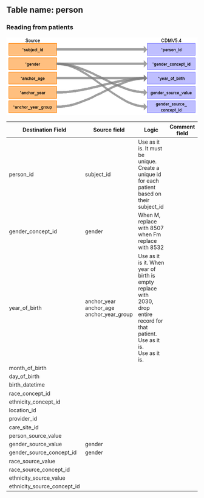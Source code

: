 ## Table name: person

### Reading from patients

![](md_files/image1.png)

| Destination Field | Source field | Logic | Comment field |
| --- | --- | --- | --- |
| person_id | subject_id | Use as it is. It must be unique.  Create a unique id for each patient based on their subject_id |  |
| gender_concept_id | gender | When M, replace with 8507 when Fm replace with 8532 |  |
| year_of_birth | anchor_year<br>anchor_age<br>anchor_year_group | Use as it is it. When year of birth is empty replace with 2030, drop entire record for that patient.<br>Use as it is.<br>Use as it is. |  |
| month_of_birth |  |  |  |
| day_of_birth |  |  |  |
| birth_datetime |  |  |  |
| race_concept_id |  |  |  |
| ethnicity_concept_id |  |  |  |
| location_id |  |  |  |
| provider_id |  |  |  |
| care_site_id |  |  |  |
| person_source_value |  |  |  |
| gender_source_value | gender |  |  |
| gender_source_concept_id | gender |  |  |
| race_source_value |  |  |  |
| race_source_concept_id |  |  |  |
| ethnicity_source_value |  |  |  |
| ethnicity_source_concept_id |  |  |  |

